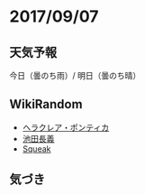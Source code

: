 # 2017/09/07

## 天気予報

今日（曇のち雨）/ 明日（曇のち晴）

## WikiRandom

* [ヘラクレア・ポンティカ](https://ja.wikipedia.org/wiki/%E3%83%98%E3%83%A9%E3%82%AF%E3%83%AC%E3%82%A2%E3%83%BB%E3%83%9D%E3%83%B3%E3%83%86%E3%82%A3%E3%82%AB)
* [池田長義](https://ja.wikipedia.org/wiki/%E6%B1%A0%E7%94%B0%E9%95%B7%E7%BE%A9)
* [Squeak](https://ja.wikipedia.org/wiki/Squeak)

## 気づき

